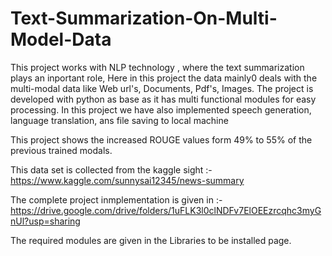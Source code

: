 # Text-Summarization-On-Multi-Model-Data
This project works with NLP technology , where the text summarization plays an inportant role,
Here in this project the data mainly0 deals with the multi-modal data like Web url's, Documents, Pdf's, Images.
The project is developed with python as base as it has multi functional modules for easy processing.
In this project we have also implemented speech generation, language translation, ans file saving to local machine 

This project shows the increased ROUGE values form 49% to 55% of the previous trained modals.

This data set is collected from the kaggle sight :- https://www.kaggle.com/sunnysai12345/news-summary

The complete project inmplementation is given in :- https://drive.google.com/drive/folders/1uFLK3l0clNDFv7ElOEEzrcqhc3myGnUl?usp=sharing

The required modules are given in the Libraries to be installed page.

